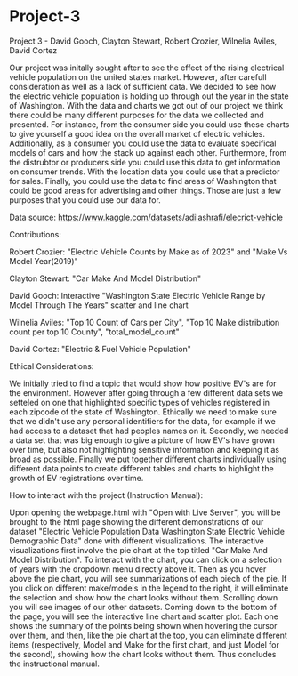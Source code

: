 # Project-3
Project 3 - David Gooch, Clayton Stewart, Robert Crozier, Wilnelia Aviles, David Cortez

Our project was initally sought after to see the effect of the rising electrical vehicle population on the united states market. However, after carefull consideration as well as a lack of sufficient data. We decided to see how the electric vehicle population is holding up through out the year in the state of Washington. With the data and charts we got out of our project we think there could be many different purposes for the data we collected and presented. For instance, from the consumer side you could use these charts to give yourself a good idea on the overall market of electric vehicles. Additionally, as a consumer you could use the data to evaluate specifical models of cars and how the stack up against each other. Furthermore, from the distrubtor or producers side you could use this data to get information on consumer trends. With the location data you could use that a predictor for sales. Finally, you could use the data to find areas of Washington that could be good areas for advertising and other things. Those are just a few purposes that you could use our data for.


Data source: https://www.kaggle.com/datasets/adilashrafi/elecrict-vehicle

Contributions:

Robert Crozier:  "Electric Vehicle Counts by Make as of 2023" and "Make Vs Model Year(2019)"

Clayton Stewart: "Car Make And Model Distribution"

David Gooch: Interactive "Washington State Electric Vehicle Range by Model Through The Years" scatter and line chart

Wilnelia Aviles: "Top 10 Count of Cars per City", "Top 10 Make distribution count per top 10 County", "total_model_count"

David Cortez: "Electric & Fuel Vehicle Population"



Ethical Considerations:

We initially tried to find a topic that would show how positive EV's are for the environment. However after going through a few different data sets we setteled on one that highlighted specific types of vehicles registered in each zipcode of the state of Washington. Ethically we need to make sure that we didn't use any personal identifiers for the data, for example if we had access to a dataset that had peoples names on it. Secondly, we needed a data set that was big enough to give a picture of how EV's have grown over time, but also not highlighting sensitive information and keeping it as broad as possible. Finally we put together different charts individually using different data points to create different tables and charts to highlight the growth of EV registrations over time.  



How to interact with the project (Instruction Manual): 

Upon opening the webpage.html with "Open with Live Server", you will be brought to the html page showing the different demonstrations of our dataset "Electric Vehicle Population Data
Washington State Electric Vehicle Demographic Data" done with different visualizations.  The interactive visualizations first involve the pie chart at the top titled "Car Make And Model Distribution".  To interact with the chart, you can click on a selection of years with the dropdown menu directly above it.  Then as you hover above the pie chart, you will see summarizations of each piech of the pie.  If you click on different make/models in the legend to the right, it will eliminate the selection and show how the chart looks without them. Scrolling down you will see images of our other datasets.  Coming down to the bottom of the page, you will see the interactive line chart and scatter plot.  Each one shows the summary of the points being shown when hovering the cursor over them, and then, like the pie chart at the top, you can eliminate different items (respectively, Model and Make for the first chart, and just Model for the second), showing how the chart looks without them.  Thus concludes the instructional manual.  
